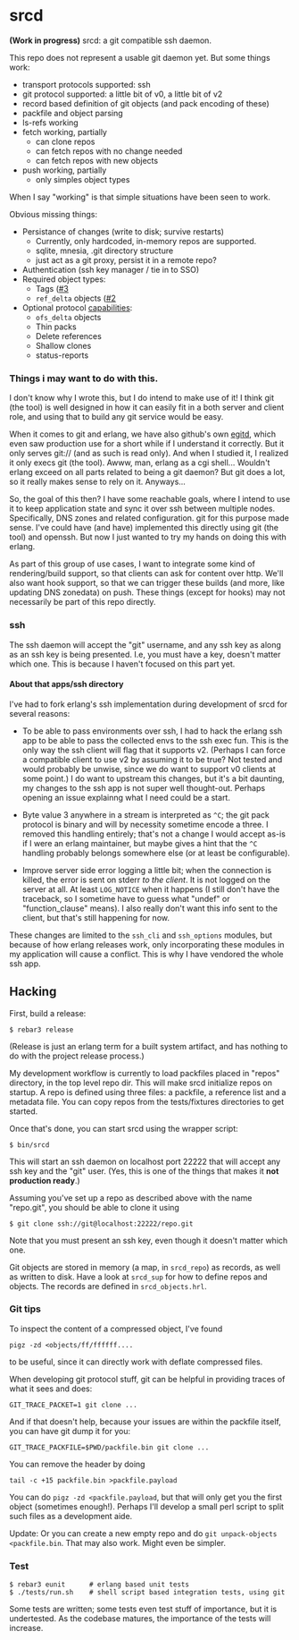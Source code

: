 srcd
====

**(Work in progress)** srcd: a git compatible ssh daemon.

This repo does not represent a usable git daemon yet. But some
things work:

 * transport protocols supported: ssh
 * git protocol supported: a little bit of v0, a little bit of v2
 * record based definition of git objects (and pack encoding of these)
 * packfile and object parsing
 * ls-refs working
 * fetch working, partially
   * can clone repos
   * can fetch repos with no change needed
   * can fetch repos with new objects
 * push working, partially
   * only simples object types

When I say "working" is that simple situations have been seen to work.

Obvious missing things:

 * Persistance of changes (write to disk; survive restarts)
   * Currently, only hardcoded, in-memory repos are supported.
   * sqlite, mnesia, .git directory structure
   * just act as a git proxy, persist it in a remote repo?
 * Authentication (ssh key manager / tie in to SSO)
 * Required object types:
   * Tags ([#3](https://github.com/olof/srcd/issues/3)
   * `ref_delta` objects ([#2](https://github.com/olof/srcd/issues/2)
 * Optional protocol [capabilities][git-caps]:
   * `ofs_delta` objects
   * Thin packs
   * Delete references
   * Shallow clones
   * status-reports

[git-caps]: https://github.com/git/git/blob/master/Documentation/technical/protocol-capabilities.txt

### Things i may want to do with this.
I don't know why I wrote this, but I do intend to make use of it!
I think git (the tool) is well designed in how it can easily fit
in a both server and client role, and using that to build any git
service would be easy.

When it comes to git and erlang, we have also github's own
[egitd][egitd], which even saw production use for a short while
if I understand it correctly. But it only serves git:// (and as
such is read only). And when I studied it, I realized it only
execs git (the tool). Awww, man, erlang as a cgi shell...
Wouldn't erlang exceed on all parts related to being a git
daemon? But git does a lot, so it really makes sense to rely on
it. Anyways...

So, the goal of this then? I have some reachable goals, where I
intend to use it to keep application state and sync it over ssh
between multiple nodes. Specifically, DNS zones and related
configuration. git for this purpose made sense. I've could have
(and have) implemented this directly using git (the tool) and
openssh. But now I just wanted to try my hands on doing this with
erlang.

As part of this group of use cases, I want to integrate some kind
of rendering/build support, so that clients can ask for content
over http. We'll also want hook support, so that we can trigger
these builds (and more, like updating DNS zonedata) on push.
These things (except for hooks) may not necessarily be part of
this repo directly.

[egitd]: https://github.com/mojombo/egitd

### ssh

The ssh daemon will accept the "git" username, and any ssh key as
along as an ssh key is being presented. I.e, you must have a key,
doesn't matter which one. This is because I haven't focused on
this part yet.

#### About that apps/ssh directory

I've had to fork erlang's ssh implementation during development
of srcd for several reasons:

* To be able to pass environments over ssh, I had to hack the
  erlang ssh app to be able to pass the collected envs to the ssh
  exec fun. This is the only way the ssh client will flag that it
  supports v2. (Perhaps I can force a compatible client to use v2
  by assuming it to be true? Not tested and would probably be
  unwise, since we do want to support v0 clients at some point.)
  I do want to upstream this changes, but it's a bit daunting, my
  changes to the ssh app is not super well thought-out. Perhaps
  opening an issue explainng what I need could be a start.

* Byte value 3 anywhere in a stream is interpreted as `^C`; the
  git pack protocol is binary and will by necessity sometime
  encode a three. I removed this handling entirely; that's not a
  change I would accept as-is if I were an erlang maintainer, but
  maybe gives a hint that the `^C` handling probably belongs
  somewhere else (or at least be configurable).

* Improve server side error logging a little bit; when the
  connection is killed, the error is sent on stderr *to the
  client*. It is not logged on the server at all. At least
  `LOG_NOTICE` when it happens (I still don't have the traceback,
  so I sometime have to guess what "undef" or "function_clause"
  means). I also really don't want this info sent to the client,
  but that's still happening for now.

These changes are limited to the `ssh_cli` and `ssh_options`
modules, but because of how erlang releases work, only
incorporating these modules in my application will cause a
conflict. This is why I have vendored the whole ssh app.

Hacking
-------
First, build a release:

    $ rebar3 release

(Release is just an erlang term for a built system artifact, and
has nothing to do with the project release process.)

My development workflow is currently to load packfiles placed in
"repos" directory, in the top level repo dir. This will make srcd
initialize repos on startup. A repo is defined using three files:
a packfile, a reference list and a metadata file. You can copy
repos from the tests/fixtures directories to get started.

Once that's done, you can start srcd using the wrapper script:

    $ bin/srcd

This will start an ssh daemon on localhost port 22222 that will
accept any ssh key and the "git" user. (Yes, this is one of the
things that makes it **not production ready**.)

Assuming you've set up a repo as described above with the name
"repo.git", you should be able to clone it using

    $ git clone ssh://git@localhost:22222/repo.git

Note that you must present an ssh key, even though it doesn't
matter which one.

Git objects are stored in memory (a map, in `srcd_repo`) as
records, as well as written to disk. Have a look at `srcd_sup`
for how to define repos and objects. The records are defined in
`srcd_objects.hrl`.

### Git tips

To inspect the content of a compressed object, I've found

    pigz -zd <objects/ff/ffffff....

to be useful, since it can directly work with deflate compressed files.

When developing git protocol stuff, git can be helpful in providing
traces of what it sees and does:

    GIT_TRACE_PACKET=1 git clone ...

And if that doesn't help, because your issues are within the
packfile itself, you can have git dump it for you:

    GIT_TRACE_PACKFILE=$PWD/packfile.bin git clone ...

You can remove the header by doing

    tail -c +15 packfile.bin >packfile.payload

You can do `pigz -zd <packfile.payload`, but that will only get
you the first object (sometimes enough!). Perhaps I'll develop a
small perl script to split such files as a development aide.

Update: Or you can create a new empty repo and do `git
unpack-objects <packfile.bin`. That may also work. Might even be
simpler.

### Test

    $ rebar3 eunit      # erlang based unit tests
    $ ./tests/run.sh    # shell script based integration tests, using git

Some tests are written; some tests even test stuff of importance,
but it is undertested. As the codebase matures, the importance of
the tests will increase.
